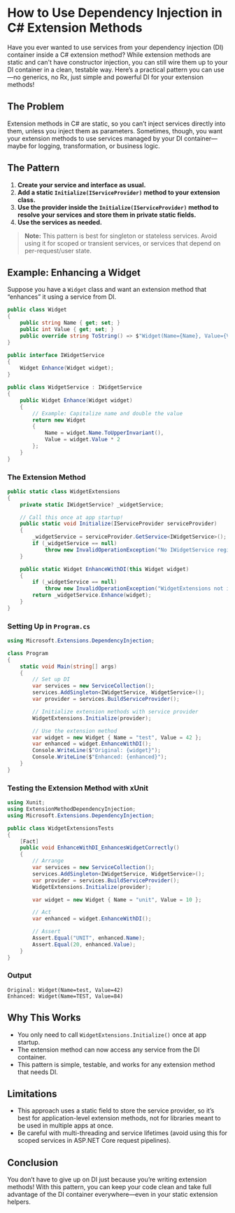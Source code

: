 # How to Use Dependency Injection in C# Extension Methods

Have you ever wanted to use services from your dependency injection (DI) container inside a C# extension method? While extension methods are static and can't have constructor injection, you can still wire them up to your DI container in a clean, testable way. Here’s a practical pattern you can use—no generics, no Rx, just simple and powerful DI for your extension methods!

## The Problem

Extension methods in C# are static, so you can’t inject services directly into them, unless you inject them as parameters. Sometimes, though, you want your extension methods to use services managed by your DI container—maybe for logging, transformation, or business logic.

## The Pattern

1. **Create your service and interface as usual.**
2. **Add a static `Initialize(IServiceProvider)` method to your extension class.**
3. **Use the provider inside the `Initialize(IServiceProvider)` method to resolve your services and store them in private static fields.**
4. **Use the services as needed.**

> **Note:** This pattern is best for singleton or stateless services. Avoid using it for scoped or transient services, or services that depend on per-request/user state.

## Example: Enhancing a Widget

Suppose you have a `Widget` class and want an extension method that “enhances” it using a service from DI.

```csharp
public class Widget
{
    public string Name { get; set; }
    public int Value { get; set; }
    public override string ToString() => $"Widget(Name={Name}, Value={Value})";
}

public interface IWidgetService
{
    Widget Enhance(Widget widget);
}

public class WidgetService : IWidgetService
{
    public Widget Enhance(Widget widget)
    {
        // Example: Capitalize name and double the value
        return new Widget
        {
            Name = widget.Name.ToUpperInvariant(),
            Value = widget.Value * 2
        };
    }
}
```

### The Extension Method

```csharp
public static class WidgetExtensions
{
    private static IWidgetService? _widgetService;

    // Call this once at app startup!
    public static void Initialize(IServiceProvider serviceProvider)
    {
        _widgetService = serviceProvider.GetService<IWidgetService>();
        if (_widgetService == null)
            throw new InvalidOperationException("No IWidgetService registered.");
    }

    public static Widget EnhanceWithDI(this Widget widget)
    {
        if (_widgetService == null)
            throw new InvalidOperationException("WidgetExtensions not initialized with IWidgetService.");
        return _widgetService.Enhance(widget);
    }
}
```

### Setting Up in `Program.cs`

```csharp
using Microsoft.Extensions.DependencyInjection;

class Program
{
    static void Main(string[] args)
    {
        // Set up DI
        var services = new ServiceCollection();
        services.AddSingleton<IWidgetService, WidgetService>();
        var provider = services.BuildServiceProvider();

        // Initialize extension methods with service provider
        WidgetExtensions.Initialize(provider);

        // Use the extension method
        var widget = new Widget { Name = "test", Value = 42 };
        var enhanced = widget.EnhanceWithDI();
        Console.WriteLine($"Original: {widget}");
        Console.WriteLine($"Enhanced: {enhanced}");
    }
}
```

### Testing the Extension Method with xUnit

```csharp
using Xunit;
using ExtensionMethodDependencyInjection;
using Microsoft.Extensions.DependencyInjection;

public class WidgetExtensionsTests
{
    [Fact]
    public void EnhanceWithDI_EnhancesWidgetCorrectly()
    {
        // Arrange
        var services = new ServiceCollection();
        services.AddSingleton<IWidgetService, WidgetService>();
        var provider = services.BuildServiceProvider();
        WidgetExtensions.Initialize(provider);

        var widget = new Widget { Name = "unit", Value = 10 };

        // Act
        var enhanced = widget.EnhanceWithDI();

        // Assert
        Assert.Equal("UNIT", enhanced.Name);
        Assert.Equal(20, enhanced.Value);
    }
}
```


### Output

```
Original: Widget(Name=test, Value=42)
Enhanced: Widget(Name=TEST, Value=84)
```

## Why This Works

- You only need to call `WidgetExtensions.Initialize()` once at app startup.
- The extension method can now access any service from the DI container.
- This pattern is simple, testable, and works for any extension method that needs DI.

## Limitations

- This approach uses a static field to store the service provider, so it’s best for application-level extension methods, not for libraries meant to be used in multiple apps at once.
- Be careful with multi-threading and service lifetimes (avoid using this for scoped services in ASP.NET Core request pipelines).

## Conclusion

You don’t have to give up on DI just because you’re writing extension methods! With this pattern, you can keep your code clean and take full advantage of the DI container everywhere—even in your static extension helpers.